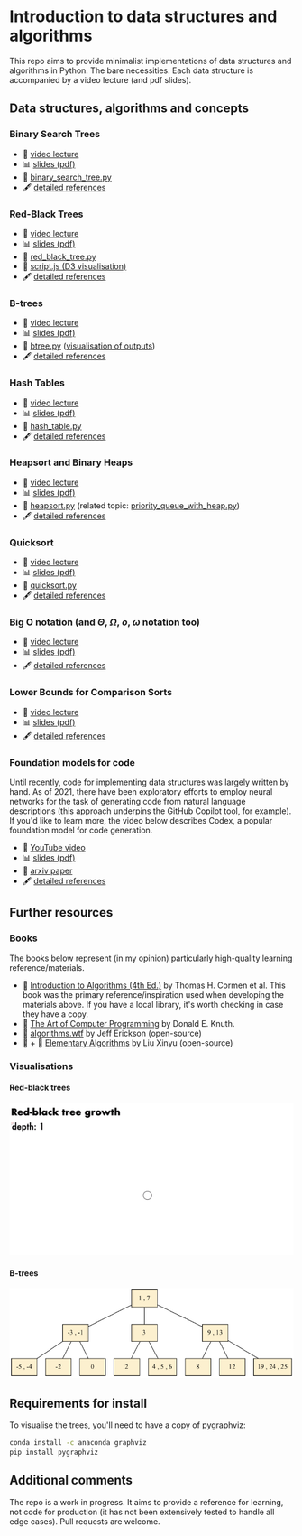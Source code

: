 # Introduction to data structures and algorithms

This repo aims to provide minimalist implementations of data structures and algorithms in Python. The bare necessities. Each data structure is accompanied by a video lecture (and pdf slides).

## Data structures, algorithms and concepts

### Binary Search Trees

- :movie_camera: [video lecture](https://youtu.be/0woI8l0ZWmA)
- :bar_chart: [slides (pdf)](https://samuelalbanie.com/files/digest-slides/2022-10-brief-guide-to-binary-search-trees.pdf)
- :hammer: [binary_search_tree.py](binary_search_tree.py)
- :fountain_pen: [detailed references](https://samuelalbanie.com/digests/2022-10-brief-guide-to-binary-search-trees/)

### Red-Black Trees

- :movie_camera: [video lecture](https://youtu.be/t-oiZnplv7g)
- :bar_chart: [slides (pdf)](https://samuelalbanie.com/files/digest-slides/2022-12-brief-guide-to-red-black-trees.pdf)
- :hammer: [red_black_tree.py](red_black_tree.py)
- :hammer: [script.js (D3 visualisation)](visualisations/script.js)
- :fountain_pen: [detailed references](https://samuelalbanie.com/digests/2022-12-brief-guide-to-red-black-trees/)

### B-trees

- :movie_camera: [video lecture](https://youtu.be/7MqaHGWRS3E)
- :bar_chart: [slides (pdf)](https://samuelalbanie.com/files/digest-slides/2022-12-brief-guide-to-b-trees.pdf)
- :hammer: [btree.py](btree.py) ([visualisation of outputs](graphviz-walkthroughs/btree.md))
- :fountain_pen: [detailed references](http://samuelalbanie.com/digests/2022-12-brief-guide-to-b-trees)

### Hash Tables

- :movie_camera: [video lecture](https://www.youtube.com/watch?v=r1XZGP5ppqQ)
- :bar_chart: [slides (pdf)](https://samuelalbanie.com/files/digest-slides/2022-09-brief-guide-to-hash-tables.pdf)
- :hammer: [hash_table.py](hash_table.py)
- :fountain_pen: [detailed references](https://samuelalbanie.com/digests/2022-09-brief-guide-to-hash-tables/)


### Heapsort and Binary Heaps

- :movie_camera: [video lecture](https://youtu.be/ryRfapIQHW0)
- :bar_chart: [slides (pdf)](https://samuelalbanie.com/files/digest-slides/2022-12-brief-guide-to-heapsort-and-binary-heaps.pdf)
- :hammer: [heapsort.py](heapsort.py) (related topic: [priority_queue_with_heap.py](priority_queue_with_heap.py))
- :fountain_pen: [detailed references](http://samuelalbanie.com/digests/2022-12-brief-guide-to-heapsort-and-binary-heaps)

### Quicksort

- :movie_camera: [video lecture](https://youtu.be/kbiKn1K08RM)
- :bar_chart: [slides (pdf)](https://samuelalbanie.com/files/digest-slides/2023-01-brief-guide-to-quicksort.pdf)
- :hammer: [quicksort.py](quicksort.py)
- :fountain_pen: [detailed references](http://samuelalbanie.com/digests/2023-01-brief-guide-to-quicksort)

### Big O notation (and $\Theta$, $\Omega$, $o$, $\omega$ notation too)

- :movie_camera: [video lecture](https://www.youtube.com/watch?v=nsIQyK4Gf48)
- :bar_chart: [slides (pdf)](https://samuelalbanie.com/files/digest-slides/2022-10-big-o-notation-and-its-companions.pdf)
- :fountain_pen: [detailed references](https://samuelalbanie.com/digests/2022-10-big-o-notation-and-its-companions/)

### Lower Bounds for Comparison Sorts

- :movie_camera: [video lecture](https://youtu.be/JWSiXs9aB5U)
- :bar_chart: [slides (pdf)](https://samuelalbanie.com/files/digest-slides/2023-01-2023-01-brief-guide-to-comparison-sorting-lower-bounds.pdf)
- :fountain_pen: [detailed references](http://samuelalbanie.com/digests/2023-01-brief-guide-to-comparison-sorting-lower-bounds)

### Foundation models for code

Until recently, code for implementing data structures was largely written by hand. As of 2021, there have been exploratory efforts to employ neural networks for the task of generating code from natural language descriptions (this approach underpins the GitHub Copilot tool, for example). If you'd like to learn more, the video below describes Codex, a popular foundation model for code generation.

- :movie_camera: [YouTube video](https://www.youtube.com/watch?v=Wc7dcwF7QaA)
- :bar_chart: [slides (pdf)](https://samuelalbanie.com/files/digest-slides/2022-07-codex.pdf)
- :page_facing_up: [arxiv paper](https://arxiv.org/abs/2107.03374)
- :fountain_pen: [detailed references](https://samuelalbanie.com/digests/2022-07-codex/)

## Further resources

### Books

The books below represent (in my opinion) particularly high-quality learning reference/materials. 

- :orange_book: [Introduction to Algorithms (4th Ed.)](https://mitpress.mit.edu/9780262046305/introduction-to-algorithms/) by Thomas H. Cormen et al.  This book was the primary reference/inspiration used when developing the materials above. If you have a local library, it's worth checking in case they have a copy.
- :orange_book: [The Art of Computer Programming](https://www-cs-faculty.stanford.edu/~knuth/taocp.html) by Donald E. Knuth.
- :green_book: [algorithms.wtf](http://algorithms.wtf/) by Jeff Erickson (open-source)
- :green_book: + :hammer: [Elementary Algorithms](https://github.com/liuxinyu95/AlgoXY) by Liu Xinyu (open-source)

### Visualisations

#### Red-black trees
![red-black tree growth gif](visualisations/red-black-tree-growth.gif)

#### B-trees
![btree visualisation](figs/btree.png)


## Requirements for install

To visualise the trees, you'll need to have a copy of pygraphviz:

```bash
conda install -c anaconda graphviz
pip install pygraphviz
```

## Additional comments

The repo is a work in progress. It aims to provide a reference for learning, not code for production (it has not been extensively tested to handle all edge cases). Pull requests are welcome.
